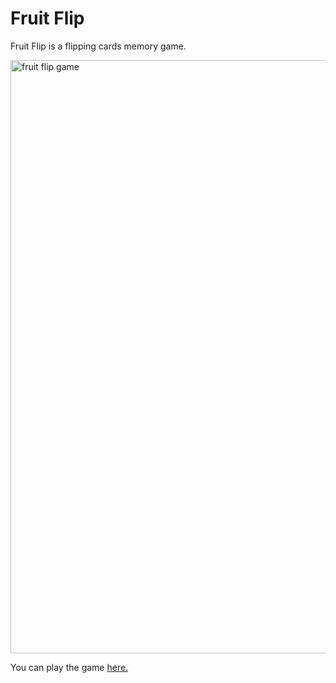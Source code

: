 <h1>Fruit Flip</h1>

Fruit Flip is a flipping cards memory game.

<img width="949" alt="fruit flip game" src="https://github.com/yukselsule/FruitFlipGame/assets/156197141/f955c3b6-2e47-4787-9cd5-ed1333ebf1d2">

You can play the game <a href="https://fruitflipgame.netlify.app/"> here.</a>
